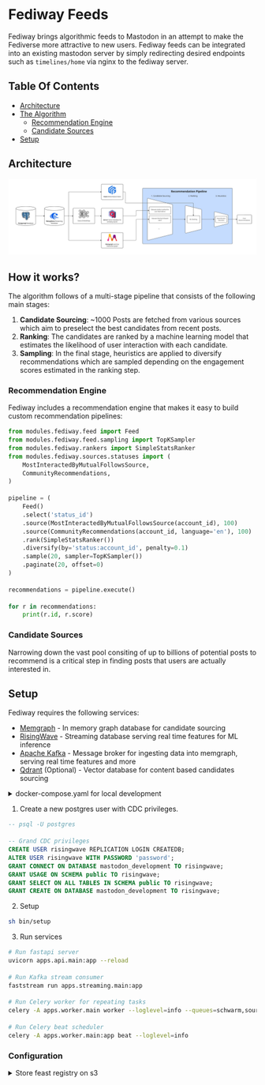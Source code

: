 # Fediway Feeds

Fediway brings algorithmic feeds to Mastodon in an attempt to make the Fediverse more attractive to new users. Fediway feeds can be integrated into an existing mastodon server by simply redirecting desired endpoints such as `timelines/home` via nginx to the fediway server.

## Table Of Contents

- [Architecture](#architecture)
- [The Algorithm](#how_it_works)
    - [Recommendation Engine](#engine)
    - [Candidate Sources](#sources)
- [Setup](#setup)

<a name="architecture"></a>

## Architecture

![Fediway Architecture](architecture.jpg "Fediway Architecture")

<a name="how_it_works"></a>

## How it works?

The algorithm follows of a multi-stage pipeline that consists of the following main stages:

1. **Candidate Sourcing**: ~1000 Posts are fetched from various sources which aim to preselect the best candidates from recent posts.
2. **Ranking**: The candidates are ranked by a machine learning model that estimates the likelihood of user interaction with each candidate.
3. **Sampling**: In the final stage, heuristics are applied to diversify recommendations which are sampled depending on the engagement scores estimated in the ranking step.

<a name="engine"></a>

### Recommendation Engine

Fediway includes a recommendation engine that makes it easy to build custom recommendation pipelines:

```py
from modules.fediway.feed import Feed
from modules.fediway.feed.sampling import TopKSampler
from modules.fediway.rankers import SimpleStatsRanker
from modules.fediway.sources.statuses import (
    MostInteractedByMutualFollowsSource,
    CommunityRecommendations,
)

pipeline = (
    Feed()
    .select('status_id')
    .source(MostInteractedByMutualFollowsSource(account_id), 100)
    .source(CommunityRecommendations(account_id, language='en'), 100)
    .rank(SimpleStatsRanker())
    .diversify(by='status:account_id', penalty=0.1)
    .sample(20, sampler=TopKSampler())
    .paginate(20, offset=0)
)

recommendations = pipeline.execute()

for r in recommendations:
    print(r.id, r.score)
```

<a name="sources"></a>

### Candidate Sources

Narrowing down the vast pool consiting of up to billions of potential posts to recommend is a critical step in finding posts that users are actually interested in. 

<a name="setup"></a>

## Setup

Fediway requires the following services:

- [Memgraph](https://memgraph.com/) - In memory graph database for candidate sourcing
- [RisingWave](https://risingwave.com/) - Streaming database serving real time features for ML inference
- [Apache Kafka](https://kafka.apache.org/) - Message broker for ingesting data into memgraph, serving real time features and more
- [Qdrant](https://qdrant.tech/) (Optional) - Vector database for content based candidates sourcing

<details>

<summary>docker-compose.yaml for local development</summary>

```sh
version: '3.8'

services:
  memgraph:
    image: memgraph/memgraph-mage:3.1.1-memgraph-3.1.1
    ports:
      - "7687:7687"

  qdrant:
    image: qdrant/qdrant:latest
    ports:
      - "6333:6333" # HTTP API
      - "6334:6334" # gRPC API
    healthcheck:
      test: ["CMD", "curl", "--fail", "http://localhost:6333/health"]
      interval: 30s
      timeout: 10s
      retries: 3

  postgres:
    image: postgres:16
    shm_size: 256mb
    environment:
      - POSTGRES_USER=mastodon
      - POSTGRES_PASSWORD=password
      - POSTGRES_DB=mastodon_development
    command: 
      - "postgres"
      - "-c"
      - "wal_level=logical"
    volumes:
      - ./../postgres16:/var/lib/postgresql/data
    ports:
      - "5432:5432"
    networks:
      - app_network
    healthcheck:
      test: ["CMD-SHELL", "pg_isready -U mastodon -d mastodon_development"]
      interval: 5s
      timeout: 5s
      retries: 5

  zookeeper:
    image: confluentinc/cp-zookeeper:latest
    environment:
      ZOOKEEPER_CLIENT_PORT: 2181
    networks:
      - app_network

  kafka:
    image: confluentinc/cp-kafka:latest
    depends_on:
      - zookeeper
    environment:
      KAFKA_BROKER_ID: 1
      KAFKA_OFFSETS_TOPIC_REPLICATION_FACTOR: 1
      KAFKA_ZOOKEEPER_CONNECT: zookeeper:2181
      KAFKA_ADVERTISED_LISTENERS: PLAINTEXT://kafka:9092,PLAINTEXT_HOST://localhost:29092
      KAFKA_LISTENER_SECURITY_PROTOCOL_MAP: PLAINTEXT:PLAINTEXT,PLAINTEXT_HOST:PLAINTEXT
    ports:
      - "9092:9092"
      - "29092:29092"
    networks:
      - app_network

  risingwave:
    image: risingwavelabs/risingwave:latest
    depends_on:
      postgres:
        condition: service_healthy
    ports:
      - "4566:4566"
      - "5691:5691"
    networks:
      - app_network
    healthcheck:
      test: ["CMD", "curl", "-f", "http://localhost:5691/metrics"]
      interval: 5s
      timeout: 5s
      retries: 5

networks:
  app_network:
    driver: bridge
```

</details>

1. Create a new postgres user with CDC privileges.

```sql
-- psql -U postgres

-- Grand CDC privileges
CREATE USER risingwave REPLICATION LOGIN CREATEDB;
ALTER USER risingwave WITH PASSWORD 'password';
GRANT CONNECT ON DATABASE mastodon_development TO risingwave;
GRANT USAGE ON SCHEMA public TO risingwave;
GRANT SELECT ON ALL TABLES IN SCHEMA public TO risingwave;
GRANT CREATE ON DATABASE mastodon_development TO risingwave;
```

2. Setup

```sh
sh bin/setup
```

3. Run services

```sh
# Run fastapi server
uvicorn apps.api.main:app --reload

# Run Kafka stream consumer
faststream run apps.streaming.main:app

# Run Celery worker for repeating tasks
celery -A apps.worker.main worker --loglevel=info --queues=schwarm,sources

# Run Celery beat scheduler
celery -A apps.worker.main:app beat --loglevel=info
```

### Configuration

<details>

<summary>Store feast registry on s3</summary>

```sh
# 1. add variable to .env file
FEAST_REGISTRY=s3://my-bucket/registry.db

# 2. export the following variables
export FEAST_S3_ENDPOINT_URL="https://fsn1.your-objectstorage.com"
export AWS_ACCESS_KEY_ID="YOUR_S3_ACCESS_KEY"
export AWS_SECRET_ACCESS_KEY="YOUR_S3_SECRET_KEY"

# 3. apply
python feedctl feast apply
```

</details>